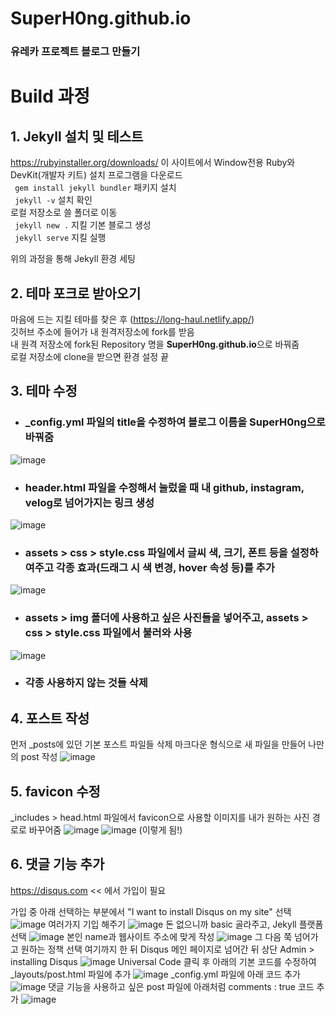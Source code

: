 # SuperH0ng.github.io

### 유레카 프로젝트 블로그 만들기

# Build 과정

## 1. Jekyll 설치 및 테스트
https://rubyinstaller.org/downloads/ 이 사이트에서 Window전용 Ruby와 DevKit(개발자 키트) 설치 프로그램을 다운로드  
` gem install jekyll bundler` 패키지 설치  
` jekyll -v`  설치 확인  
로컬 저장소로 쓸 폴더로 이동  
` jekyll new .` 지킬 기본 블로그 생성  
` jekyll serve` 지킬 실행  

위의 과정을 통해 Jekyll 환경 세팅  

## 2. 테마 포크로 받아오기
마음에 드는 지킬 테마를 찾은 후 (https://long-haul.netlify.app/)  
깃허브 주소에 들어가 내 원격저장소에 fork를 받음  
내 원격 저장소에 fork된 Repository 명을 <b>SuperH0ng.github.io</b>으로 바꿔줌  
로컬 저장소에 clone을 받으면 환경 설정 끝  

## 3. 테마 수정

* ### _config.yml 파일의 title을 수정하여 블로그 이름을 <b>SuperH0ng</b>으로 바꿔줌  
![image](https://user-images.githubusercontent.com/81635179/145671623-887a719f-9a99-4fa3-8854-570b4830e25e.png)  

* ### header.html 파일을 수정해서 눌렀을 때 내 github, instagram, velog로 넘어가지는 링크 생성  
![image](https://user-images.githubusercontent.com/81635179/145671663-447c4470-a212-48ff-9c17-bfb6d88eff6d.png)  

* ### assets > css > style.css 파일에서 글씨 색, 크기, 폰트 등을 설정하여주고 각종 효과(드래그 시 색 변경, hover 속성 등)를 추가  
![image](https://user-images.githubusercontent.com/81635179/145671803-5499253c-b1a2-4a05-9012-8cf296741696.png)

* ### assets > img 폴더에 사용하고 싶은 사진들을 넣어주고, assets > css > style.css 파일에서 불러와 사용
![image](https://user-images.githubusercontent.com/81635179/145843795-bbfa2038-bc45-4f26-a5a4-4c9d58d2db36.png)

* ### 각종 사용하지 않는 것들 삭제

## 4. 포스트 작성

먼저 \_posts에 있던 기본 포스트 파일들 삭제
마크다운 형식으로 새 파일을 만들어 나만의 post 작성
![image](https://user-images.githubusercontent.com/81635179/145843096-f9ad947c-fcab-476c-9129-cd558d9e1757.png)


## 5. favicon 수정
\_includes > head.html 파일에서 favicon으로 사용할 이미지를 내가 원하는 사진 경로로 바꾸어줌
![image](https://user-images.githubusercontent.com/81635179/145844412-71fc4293-0d0a-4244-ba8c-5038650679c8.png)
![image](https://user-images.githubusercontent.com/81635179/145844471-48864f70-0627-4416-91f1-d3b698d32b5b.png)
(이렇게 됨!)

## 6. 댓글 기능 추가
https://disqus.com << 에서 가입이 필요

가입 중 아래 선택하는 부분에서 "I want to install Disqus on my site" 선택
![image](https://user-images.githubusercontent.com/81635179/145849715-32706e6a-d6f9-44e1-b940-0c9a37065beb.png)
여러가지 기입 해주기
![image](https://user-images.githubusercontent.com/81635179/145850201-a5cb97a0-691a-4fe9-8797-b0497b5b947b.png)
돈 없으니까 basic 골라주고, Jekyll 플랫폼 선택
![image](https://user-images.githubusercontent.com/81635179/145850509-88b66df7-6db2-464e-93b3-46bb7fdd350e.png)
본인 name과 웹사이트 주소에 맞게 작성
![image](https://user-images.githubusercontent.com/81635179/145850734-f1bffcb8-3359-4820-bb8b-9dce977d2024.png)
그 다음 쭉 넘어가고 원하는 정책 선택 여기까지 한 뒤
Disqus 메인 페이지로 넘어간 뒤 상단 Admin > installing Disqus
![image](https://user-images.githubusercontent.com/81635179/145851303-9efb5c13-9ac7-4887-9b1a-3ed5eda2f827.png)
Universal Code 클릭 후 아래의 기본 코드를 수정하여 \_layouts/post.html 파일에 추가
![image](https://user-images.githubusercontent.com/81635179/145853803-45d3b528-e43f-455d-b4ca-821758056aae.png)
\_config.yml 파일에 아래 코드 추가
![image](https://user-images.githubusercontent.com/81635179/145853910-4ed269a7-4475-478d-b6a2-203fdf044c30.png)
댓글 기능을 사용하고 싶은 post 파일에 아래처럼 comments : true 코드 추가
![image](https://user-images.githubusercontent.com/81635179/145854133-1ab028a9-c8d3-46ba-8ba6-020b608dd0cc.png)

